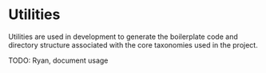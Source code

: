 # Utilities

Utilities are used in development to generate the boilerplate code and directory structure associated with the core taxonomies used in the project.

TODO: Ryan, document usage
